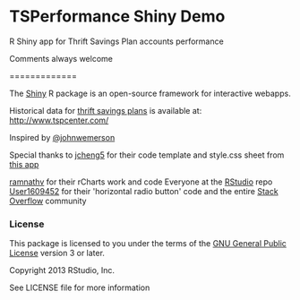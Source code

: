 TSPerformance Shiny Demo
=============

R Shiny app for Thrift Savings Plan accounts performance

Comments always welcome

=============

The [Shiny](http://rstudio.com/shiny) R package is an open-source framework for interactive webapps.

Historical data for [thrift savings plans](http://en.wikipedia.org/wiki/Thrift_Savings_Plan) is available at: 
http://www.tspcenter.com/

Inspired by [@johnwemerson](http://www.stat.yale.edu/~jay/)

Special thanks to [jcheng5](https://github.com/jcheng5) for their code template and style.css sheet from [this app](http://glimmer.rstudio.com/jcheng/leaflet-demo/)<p>
                  [ramnathv](https://github.com/ramnathv) for their rCharts work and code
                  Everyone at the [RStudio](https://github.com/rstudio/shiny) repo
                  [User1609452](http://stackoverflow.com/users/1609452/user1609452) for their 'horizontal radio button' code
                  and the entire [Stack Overflow](http://stackoverflow.com/) community


### License

This package is licensed to you under the terms of the [GNU General Public License](http://www.gnu.org/licenses/gpl.html) version 3 or later.

Copyright 2013 RStudio, Inc.

See LICENSE file for more information


